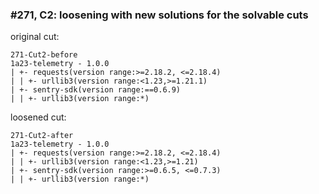 ### #271, C2: loosening with new solutions for the solvable cuts
original cut:

```
271-Cut2-before
1a23-telemetry - 1.0.0 
| +- requests(version range:>=2.18.2, <=2.18.4)
| | +- urllib3(version range:<1.23,>=1.21.1)
| +- sentry-sdk(version range:==0.6.9)
| | +- urllib3(version range:*)
```




loosened cut:
```
271-Cut2-after
1a23-telemetry - 1.0.0 
| +- requests(version range:>=2.18.2, <=2.18.4)
| | +- urllib3(version range:<1.23,>=1.21) 
| +- sentry-sdk(version range:>=0.6.5, <=0.7.3)
| | +- urllib3(version range:*)
```




